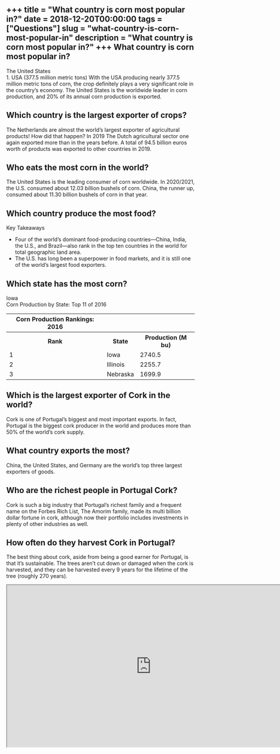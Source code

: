 +++
title = "What country is corn most popular in?"
date = 2018-12-20T00:00:00
tags = ["Questions"]
slug = "what-country-is-corn-most-popular-in"
description = "What country is corn most popular in?"
+++
What country is corn most popular in?
-------------------------------------

The United States  
1\. USA (377.5 million metric tons) With the USA producing nearly 377.5 million metric tons of corn, the crop definitely plays a very significant role in the country’s economy. The United States is the worldwide leader in corn production, and 20% of its annual corn production is exported.

Which country is the largest exporter of crops?
-----------------------------------------------

The Netherlands are almost the world’s largest exporter of agricultural products! How did that happen? In 2019 The Dutch agricultural sector one again exported more than in the years before. A total of 94.5 billion euros worth of products was exported to other countries in 2019.

Who eats the most corn in the world?
------------------------------------

The United States is the leading consumer of corn worldwide. In 2020/2021, the U.S. consumed about 12.03 billion bushels of corn. China, the runner up, consumed about 11.30 billion bushels of corn in that year.

Which country produce the most food?
------------------------------------

Key Takeaways

- Four of the world’s dominant food-producing countries—China, India, the U.S., and Brazil—also rank in the top ten countries in the world for total geographic land area.
- The U.S. has long been a superpower in food markets, and it is still one of the world’s largest food exporters.

Which state has the most corn?
------------------------------

Iowa  
Corn Production by State: Top 11 of 2016

<table><tr><th>Corn Production Rankings: 2016</th></tr><tr><th>Rank</th><th>State</th><th>Production (M bu)</th></tr><tr><td>1</td><td>Iowa</td><td>2740.5</td></tr><tr><td>2</td><td>Illinois</td><td>2255.7</td></tr><tr><td>3</td><td>Nebraska</td><td>1699.9</td></tr></table>

Which is the largest exporter of Cork in the world?
---------------------------------------------------

Cork is one of Portugal’s biggest and most important exports. In fact, Portugal is the biggest cork producer in the world and produces more than 50% of the world’s cork supply.

What country exports the most?
------------------------------

China, the United States, and Germany are the world’s top three largest exporters of goods.

Who are the richest people in Portugal Cork?
--------------------------------------------

Cork is such a big industry that Portugal’s richest family and a frequent name on the Forbes Rich List, The Amorim family, made its multi billion dollar fortune in cork, although now their portfolio includes investments in plenty of other industries as well.

How often do they harvest Cork in Portugal?
-------------------------------------------

The best thing about cork, aside from being a good earner for Portugal, is that it’s sustainable. The trees aren’t cut down or damaged when the cork is harvested, and they can be harvested every 9 years for the lifetime of the tree (roughly 270 years).

<iframe allow="accelerometer; autoplay; clipboard-write; encrypted-media; gyroscope; picture-in-picture" allowfullscreen="" class="__youtube_prefs__  epyt-is-override  no-lazyload" data-no-lazy="1" data-origheight="433" data-origwidth="770" data-skipgform_ajax_framebjll="" height="433" id="_ytid_46262" loading="lazy" src="https://www.youtube.com/embed/h4zbEiBY_jk?enablejsapi=1&autoplay=0&cc_load_policy=0&cc_lang_pref=&iv_load_policy=1&loop=0&modestbranding=0&rel=1&fs=1&playsinline=0&autohide=2&theme=dark&color=red&controls=1&" title="YouTube player" width="770"></iframe>